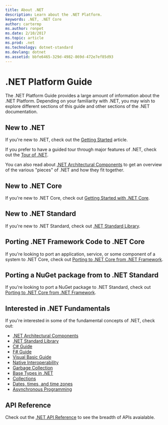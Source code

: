 ```yaml
---
title: About .NET
description: Learn about the .NET Platform.
keywords: .NET, .NET Core
author: cartermp
ms.author: ronpet
ms.date: 2/10/2017
ms.topic: article
ms.prod: .net
ms.technology: dotnet-standard
ms.devlang: dotnet
ms.assetid: bbfe6465-329d-4982-869d-472e7ef85d93
---
```


# .NET Platform Guide

The .NET Platform Guide provides a large amount of information about the .NET Platform.  Depending on your familiarity with .NET, you may wish to explore different sections of this guide and other sections of the .NET documentation.

## New to .NET

If you're new to .NET, check out the [Getting Started](getting-started.md) article.

If you prefer to have a guided tour through major features of .NET, check out the [Tour of .NET](tour.md).

You can also read about [.NET Architectural Components](components.md) to get an overview of the various "pieces" of .NET and how they fit together.

## New to .NET Core

If you're new to .NET Core, check out [Getting Started with .NET Core](../core/getting-started.md).

## New to .NET Standard

If you're new to .NET Standard, check out [.NET Standard Library](library.md).

## Porting .NET Framework Code to .NET Core

If you're looking to port an application, service, or some component of a system to .NET Core, check out [Porting to .NET Core from .NET Framework](../core/porting/index.md).

## Porting a NuGet package from to .NET Standard

If you're looking to port a NuGet package to .NET Standard, check out [Porting to .NET Core from .NET Framework](../core/porting/index.md).

## Interested in .NET Fundamentals

If you're interested in some of the fundamental concepts of .NET, check out:

* [.NET Architectural Components](components.md)
* [.NET Standard Library](library.md)
* [C# Guide](../csharp/index.md)
* [F# Guide](../fsharp/index.md)
* [Visual Basic Guide](../visual-basic/index.md)
* [Native Interoperability](native-interop.md)
* [Garbage Collection](garbagecollection/index.md)
* [Base Types in .NET](base-types/index.md)
* [Collections](collections/index.md)
* [Dates, times, and time zones](datetime/index.md)
* [Asynchronous Programming](async.md)

## API Reference

Check out the [.NET API Reference](../../api/index.md) to see the breadth of APIs avaialable.